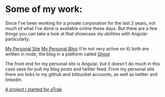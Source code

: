 # Some of my work:
Since I've been working for a private corporation for the last 2 years, not much of what I've done is available online these days. But there are a few things you can take a look at that showcase my abilities with Angular particularly:

[My Personal Site](http://jonathonharrell.com/)
[My Personal Blog](http://blog.jonathonharrell.com/) (I'm not very active on it)
both are written in node, the blog in a platform called [Ghost](https://ghost.org/)

The front end for my personal site is Angular, but it doesn't do much in this case save for pull my blog posts and twitter feed. From my personal site there are links to my github and bitbucket accounts, as well as twitter and linkedin.

[A project I started for eTrak](http://162.250.232.159/#!/map)
